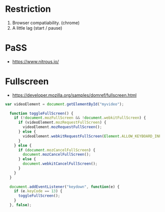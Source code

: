 # Restriction

1. Browser compatiability. (chrome)
2. A little lag (start / pause)

# PaSS

  - https://www.nitrous.io/

# Fullscreen

  - https://developer.mozilla.org/samples/domref/fullscreen.html

```javascript
var videoElement = document.getElementById("myvideo");
    
  function toggleFullScreen() {
    if (!document.mozFullScreen && !document.webkitFullScreen) {
      if (videoElement.mozRequestFullScreen) {
        videoElement.mozRequestFullScreen();
      } else {
        videoElement.webkitRequestFullScreen(Element.ALLOW_KEYBOARD_INPUT);
      }
    } else {
      if (document.mozCancelFullScreen) {
        document.mozCancelFullScreen();
      } else {
        document.webkitCancelFullScreen();
      }
    }
  }
  
  document.addEventListener("keydown", function(e) {
    if (e.keyCode == 13) {
      toggleFullScreen();
    }
  }, false);
```
